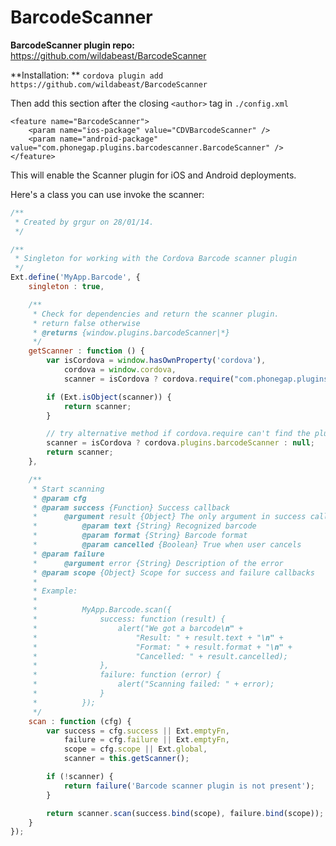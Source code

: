 BarcodeScanner
=======

**BarcodeScanner plugin repo:** https://github.com/wildabeast/BarcodeScanner

**Installation: **
```cordova plugin add https://github.com/wildabeast/BarcodeScanner```

Then add this section after the closing `<author>` tag in `./config.xml`

```
<feature name="BarcodeScanner">
    <param name="ios-package" value="CDVBarcodeScanner" />
    <param name="android-package" value="com.phonegap.plugins.barcodescanner.BarcodeScanner" />
</feature>
```

This will enable the Scanner plugin for iOS and Android deployments. 

Here's a class you can use invoke the scanner:

```javascript
/**
 * Created by grgur on 28/01/14.
 */

/**
 * Singleton for working with the Cordova Barcode scanner plugin
 */
Ext.define('MyApp.Barcode', {
    singleton : true,

    /**
     * Check for dependencies and return the scanner plugin.
     * return false otherwise
     * @returns {window.plugins.barcodeScanner|*}
     */
    getScanner : function () {
        var isCordova = window.hasOwnProperty('cordova'),
        	cordova = window.cordova,
            scanner = isCordova ? cordova.require("com.phonegap.plugins.barcodescanner.BarcodeScanner") : null;

        if (Ext.isObject(scanner)) {
            return scanner;
        }

        // try alternative method if cordova.require can't find the plugin
        scanner = isCordova ? cordova.plugins.barcodeScanner : null;
        return scanner;
    },

    /**
     * Start scanning
     * @param cfg
     * @param success {Function} Success callback
     *      @argument result {Object} The only argument in success callback containing:
     *          @param text {String} Recognized barcode
     *          @param format {String} Barcode format
     *          @param cancelled {Boolean} True when user cancels
     * @param failure
     *      @argument error {String} Description of the error
     * @param scope {Object} Scope for success and failure callbacks
     *
     * Example:
     *
     *          MyApp.Barcode.scan({
     *              success: function (result) {
     *                  alert("We got a barcode\n" +
     *                      "Result: " + result.text + "\n" +
     *                      "Format: " + result.format + "\n" +
     *                      "Cancelled: " + result.cancelled);
     *              },
     *              failure: function (error) {
     *                  alert("Scanning failed: " + error);
     *              }
     *          });
     */
    scan : function (cfg) {
        var success = cfg.success || Ext.emptyFn,
            failure = cfg.failure || Ext.emptyFn,
            scope = cfg.scope || Ext.global,
            scanner = this.getScanner();

        if (!scanner) {
            return failure('Barcode scanner plugin is not present');
        }

        return scanner.scan(success.bind(scope), failure.bind(scope));
    }
});
```